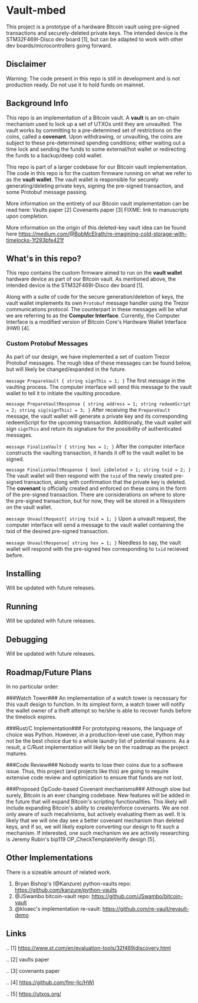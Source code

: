 # Vault-mbed

This project is a prototype of a hardware Bitcoin vault using pre-signed transactions and securely-deleted private keys. The intended device is the STM32F469I-Disco dev board [1], but can be adapted to work with other dev boards/microcontrollers going forward.

## Disclaimer
Warning: The code present in this repo is still in development and is not production ready. Do not use it to hold funds on mainnet. 

## Background Info
This repo is an implementation of a Bitcoin vault. A **vault** is an on-chain mechanism used to lock up a set of UTXOs until they are unvaulted. The vault works by committing to a pre-determined set of restrictions on the coins, called a **covenant**. Upon withdrawing, or unvaulting, the coins are subject to these pre-determined spending conditions; either waiting out a time lock and sending the funds to some external/hot wallet or redirecting the funds to a backup/deep cold wallet.

This repo is part of a larger codebase for our Bitcoin vault implementation. The code in this repo is for the custom firmware running on what we refer to as the **vault wallet**. The vault wallet is responsible for securely generating/deleting private keys, signing the pre-signed transaction, and some Protobuf message passing.

More information on the entirety of our Bitcoin vault implementation can be read here:
Vaults paper [2]
Covenants paper [3]
FIXME: link to manuscripts upon completion.

More information on the origin of this deleted-key vault idea can be found here
https://medium.com/@BobMcElrath/re-imagining-cold-storage-with-timelocks-1f293bfe421f

## What's in this repo?
This repo contains the custom firmware aimed to run on the **vault wallet** hardware device as part of our Bitcoin vault. As mentioned above, the intended device is the STM32F469I-Disco dev board [1]. 

Along with a suite of code for the secure generation/deletion of keys, the vault wallet implements its own `Protobuf` message handler using the Trezor communications protocol. The counterpart in these messages will be what we are referring to as the **Computer Interface**. Currently, the Computer Interface is a modified version of Bitcoin Core's Hardware Wallet Interface (HWI) [4].

### Custom Protobuf Messages
As part of our design, we have implemented a set of custom Trezor Protobuf messages. The rough idea of these messages can be found below, but will likely be changed/expanded in the future.

`message PrepareVault {
    string signThis = 1;
}`
The first message in the vaulting process. The computer interface will send this message to the vault wallet to tell it to initiate the vaulting procedure. 

`message PrepareVaultResponse {
    string address = 1;
    string redeemScript = 2;
    string sig(signThis) = 3;
}`
After receiving the `PrepareVault` message, the vault wallet will generate a private key and its corresponding redeemScript for the upcoming transaction. Additionally, the vault wallet will sign `signThis` and return its signature for the possibility of authenticated messages. 

`message FinalizeVault {
    string hex = 1;
}`
After the computer interface constructs the vaulting transaction, it hands it off to the vault wallet to be signed.

`message FinalizeVaultResponse {
    bool isDeleted = 1;
    string txid = 2;
}`
The vault wallet will then respond with the `txid` of the newly created pre-signed transaction, along with confirmation that the private key is deleted. The **covenant** is officially created and enforced on these coins in the form of the pre-signed transaction. 
There are considerations on where to store the pre-signed transaction, but for now, they will be stored in a filesystem on the vault wallet.

`message UnvaultRequest{
    string txid = 1;
}`
Upon a unvault request, the computer interface will send a message to the vault wallet containing the txid of the desired pre-signed transaction.

`message UnvaultResponse{
    string hex = 1;
}`
Needless to say, the vault wallet will respond with the pre-signed hex corresponding to `txid` recieved before.

## Installing
Will be updated with future releases.

## Running
Will be updated with future releases.

## Debugging
Will be updated with future releases.

## Roadmap/Future Plans
In no particular order:

###Watch Tower###
    An implementation of a watch tower is necessary for this vault design to function. In its simplest form, a watch tower will notify the wallet owner of a theft attempt so he/she is able to recover funds before the timelock expires.

###Rust/C Implementation###
    For prototyping reasons, the language of choice was Python. However, in a production-level use case, Python may not be the best choice due to a whole laundry list of potential reasons. As a result, a C/Rust implementation will likely be on the roadmap as the project matures.

###Code Review###
    Nobody wants to lose their coins due to a software issue. Thus, this project (and projects like this) are going to require extensive code review and optimization to ensure that funds are not lost.

###Proposed OpCode-based Covenant mechanisms###
    Although slow but surely, Bitcoin is an ever changing codebase. New features will be added in the future that will expand Bitcoin's scripting functionalities. This likely will include expanding Bitcoin's ability to create/enforce covenants. We are not only aware of such mecahnisms, but actively evaluating them as well. 
    It is likely that we will one day see a better covenant mechanism than deleted keys, and if so, we will likely explore converting our design to fit such a mechanism.
    If interested, one such mechanism we are actively researching is Jeremy Rubin's bip119 OP_CheckTemplateVerify design [5].

## Other Implementations
There is a sizeable amount of related work.
1. Bryan Bishop's (@Kanzure) python-vaults repo: https://github.com/kanzure/python-vaults
2. @JSwambo bitcoin-vault repo: https://github.com/JSwambo/bitcoin-vault
3. @kloaec's implementation re-vault: https://github.com/re-vault/revault-demo

## Links

.. [1] https://www.st.com/en/evaluation-tools/32f469idiscovery.html

.. [2] vaults paper

.. [3] covenants paper

.. [4] https://github.com/fmr-llc/HWI

.. [5] https://utxos.org/